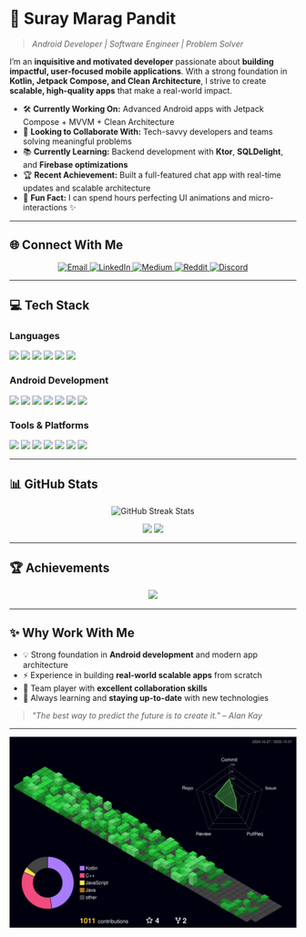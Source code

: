 # 🌟 **Suray Marag Pandit**

> *Android Developer | Software Engineer | Problem Solver*

I’m an **inquisitive and motivated developer** passionate about **building impactful, user-focused mobile applications**.
With a strong foundation in **Kotlin, Jetpack Compose, and Clean Architecture**, I strive to create **scalable, high-quality apps** that make a real-world impact.

* 🛠️ **Currently Working On:** Advanced Android apps with Jetpack Compose + MVVM + Clean Architecture
* 🤝 **Looking to Collaborate With:** Tech-savvy developers and teams solving meaningful problems
* 📚 **Currently Learning:** Backend development with **Ktor**, **SQLDelight**, and **Firebase optimizations**
* 🏆 **Recent Achievement:** Built a full-featured chat app with real-time updates and scalable architecture
* 🎉 **Fun Fact:** I can spend hours perfecting UI animations and micro-interactions ✨

---

## 🌐 **Connect With Me**

<p align="center">
  <a href="mailto:suraymaragpandit@gmail.com">
    <img src="https://img.shields.io/badge/Email-D14836?style=for-the-badge&logo=gmail&logoColor=white" alt="Email"/>
  </a>
  <a href="https://linkedin.com/in/suray-marag-pandit">
    <img src="https://img.shields.io/badge/LinkedIn-0077B5?style=for-the-badge&logo=linkedin&logoColor=white" alt="LinkedIn"/>
  </a>
  <a href="https://medium.com/@suraymaragpandit">
    <img src="https://img.shields.io/badge/Medium-12100E?style=for-the-badge&logo=medium&logoColor=white" alt="Medium"/>
  </a>
  <a href="https://reddit.com/user/Argumented_Thinker">
    <img src="https://img.shields.io/badge/Reddit-FF4500?style=for-the-badge&logo=reddit&logoColor=white" alt="Reddit"/>
  </a>
  <a href="https://discord.gg/spider_68789">
    <img src="https://img.shields.io/badge/Discord-5865F2?style=for-the-badge&logo=discord&logoColor=white" alt="Discord"/>
  </a>
</p>

---

## 💻 **Tech Stack**

### **Languages**

<p>
  <img src="https://img.shields.io/badge/Kotlin-%237F52FF.svg?style=for-the-badge&logo=kotlin&logoColor=white"/>
  <img src="https://img.shields.io/badge/Java-%23ED8B00.svg?style=for-the-badge&logo=openjdk&logoColor=white"/>
  <img src="https://img.shields.io/badge/C++-%2300599C.svg?style=for-the-badge&logo=c%2B%2B&logoColor=white"/>
  <img src="https://img.shields.io/badge/C-%2300599C.svg?style=for-the-badge&logo=c&logoColor=white"/>
  <img src="https://img.shields.io/badge/Python-3670A0?style=for-the-badge&logo=python&logoColor=ffdd54"/>
  <img src="https://img.shields.io/badge/Arduino-%2300979D.svg?style=for-the-badge&logo=arduino&logoColor=white"/>
</p>

### **Android Development**

<p>
  <img src="https://img.shields.io/badge/Jetpack%20Compose-4285F4?style=for-the-badge&logo=jetpackcompose&logoColor=white"/>
  <img src="https://img.shields.io/badge/MVVM-FF5722?style=for-the-badge"/>
  <img src="https://img.shields.io/badge/Clean%20Architecture-009688?style=for-the-badge"/>
  <img src="https://img.shields.io/badge/Room-00897B?style=for-the-badge&logo=sqlite&logoColor=white"/>
  <img src="https://img.shields.io/badge/Retrofit-3F6EAB?style=for-the-badge"/>
  <img src="https://img.shields.io/badge/Firebase-FFCA28?style=for-the-badge&logo=firebase&logoColor=black"/>
  <img src="https://img.shields.io/badge/Work%20Manager-4CAF50?style=for-the-badge"/>
</p>

### **Tools & Platforms**

<p>
  <img src="https://img.shields.io/badge/Android%20Studio-3DDC84?style=for-the-badge&logo=androidstudio&logoColor=white"/>
  <img src="https://img.shields.io/badge/Git-181717?style=for-the-badge&logo=git&logoColor=white"/>
  <img src="https://img.shields.io/badge/GitHub-121011?style=for-the-badge&logo=github&logoColor=white"/>
  <img src="https://img.shields.io/badge/VS%20Code-007ACC?style=for-the-badge&logo=visualstudiocode&logoColor=white"/>
  <img src="https://img.shields.io/badge/Linux-FCC624?style=for-the-badge&logo=linux&logoColor=black"/>
  <img src="https://img.shields.io/badge/MongoDB-4DB33D?style=for-the-badge&logo=mongodb&logoColor=white"/>
  <img src="https://img.shields.io/badge/Ktor-000000?style=for-the-badge&logo=ktor&logoColor=white"/>
</p>

---

## 📊 **GitHub Stats**

<p align="center">
  <img src="https://nirzak-streak-stats.vercel.app/?user=suray-marag-pandit&theme=dark&hide_border=false" alt="GitHub Streak Stats"/>
</p>

<p align="center">
  <img src="https://github-readme-stats.vercel.app/api?username=suray-marag-pandit&show_icons=true&theme=dark&hide_border=false&count_private=true"/>
  <img src="https://github-readme-stats.vercel.app/api/top-langs/?username=suray-marag-pandit&theme=dark&hide_border=false&layout=compact"/>
</p>

---

## 🏆 **Achievements**

<p align="center">
  <img src="https://github-profile-trophy.vercel.app/?username=suray-marag-pandit&theme=radical&no-frame=false&no-bg=true&margin-w=4"/>
</p>

---

## ✨ **Why Work With Me**

* 💡 Strong foundation in **Android development** and modern app architecture
* ⚡ Experience in building **real-world scalable apps** from scratch
* 🤝 Team player with **excellent collaboration skills**
* 🌱 Always learning and **staying up-to-date** with new technologies

> *"The best way to predict the future is to create it." – Alan Kay*

---
![Suray's 3D Contribution Graph](https://raw.githubusercontent.com/suray-marag-pandit/suray-marag-pandit/main/profile-3d-contrib/profile-night-green.svg)